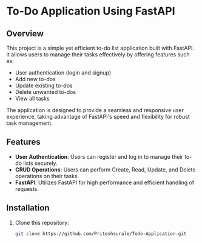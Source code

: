 # To-Do Application Using FastAPI

## Overview

This project is a simple yet efficient to-do list application built with FastAPI. It allows users to manage their tasks effectively by offering features such as:

- User authentication (login and signup)
- Add new to-dos
- Update existing to-dos
- Delete unwanted to-dos
- View all tasks

The application is designed to provide a seamless and responsive user experience, taking advantage of FastAPI's speed and flexibility for robust task management.

## Features

- **User Authentication**: Users can register and log in to manage their to-do lists securely.
- **CRUD Operations**: Users can perform Create, Read, Update, and Delete operations on their tasks.
- **FastAPI**: Utilizes FastAPI for high performance and efficient handling of requests.

## Installation

1. Clone this repository:

   ```bash
   git clone https://github.com/Priteshsurale/Todo-Application.git
